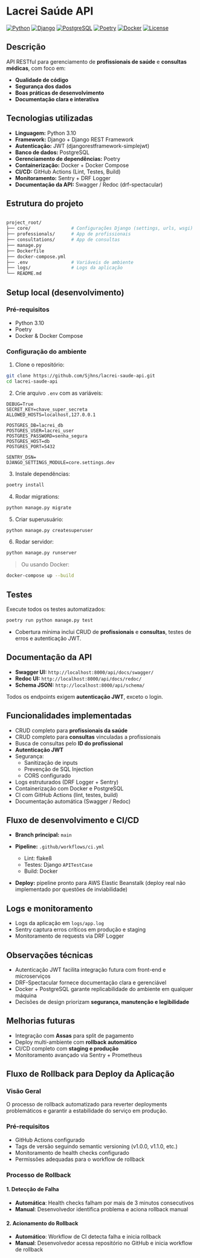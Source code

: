 # Lacrei Saúde API

[![Python](https://img.shields.io/badge/python-3.10-blue)](https://www.python.org/)
[![Django](https://img.shields.io/badge/django-4.x-green)](https://www.djangoproject.com/)
[![PostgreSQL](https://img.shields.io/badge/postgresql-15-blue)](https://www.postgresql.org/)
[![Poetry](https://img.shields.io/badge/poetry-1.8.2-yellow)](https://python-poetry.org/)
[![Docker](https://img.shields.io/badge/docker-ready-blue)](https://www.docker.com/)
[![License](https://img.shields.io/badge/license-MIT-lightgrey)](LICENSE)

## Descrição

API RESTful para gerenciamento de **profissionais de saúde** e **consultas médicas**, com foco em:

- **Qualidade de código**
- **Segurança dos dados**
- **Boas práticas de desenvolvimento**
- **Documentação clara e interativa**

## Tecnologias utilizadas

- **Linguagem:** Python 3.10  
- **Framework:** Django + Django REST Framework  
- **Autenticação:** JWT (djangorestframework-simplejwt)  
- **Banco de dados:** PostgreSQL  
- **Gerenciamento de dependências:** Poetry  
- **Containerização:** Docker + Docker Compose  
- **CI/CD:** GitHub Actions (Lint, Testes, Build)  
- **Monitoramento:** Sentry + DRF Logger  
- **Documentação da API:** Swagger / Redoc (drf-spectacular)

## Estrutura do projeto

```sh

project_root/
├── core/               # Configurações Django (settings, urls, wsgi)
├── professionals/      # App de profissionais
├── consultations/      # App de consultas
├── manage.py
├── Dockerfile
├── docker-compose.yml
├── .env                # Variáveis de ambiente
├── logs/               # Logs da aplicação
└── README.md

```

## Setup local (desenvolvimento)

### Pré-requisitos

- Python 3.10  
- Poetry  
- Docker & Docker Compose  

### Configuração do ambiente

1. Clone o repositório:

```bash
git clone https://github.com/Sjhns/lacrei-saude-api.git
cd lacrei-saude-api
```

2. Crie arquivo `.env` com as variáveis:

```env
DEBUG=True
SECRET_KEY=chave_super_secreta
ALLOWED_HOSTS=localhost,127.0.0.1

POSTGRES_DB=lacrei_db
POSTGRES_USER=lacrei_user
POSTGRES_PASSWORD=senha_segura
POSTGRES_HOST=db
POSTGRES_PORT=5432

SENTRY_DSN=
DJANGO_SETTINGS_MODULE=core.settings.dev
```

3. Instale dependências:

```bash
poetry install
```

4. Rodar migrations:

```bash
python manage.py migrate
```

5. Criar superusuário:

```bash
python manage.py createsuperuser
```

6. Rodar servidor:

```bash
python manage.py runserver
```

> Ou usando Docker:

```bash
docker-compose up --build
```

## Testes

Execute todos os testes automatizados:

```bash
poetry run python manage.py test
```

- Cobertura mínima inclui CRUD de **profissionais** e **consultas**, testes de erros e autenticação JWT.

## Documentação da API

- **Swagger UI:** `http://localhost:8000/api/docs/swagger/`
- **Redoc UI:** `http://localhost:8000/api/docs/redoc/`
- **Schema JSON:** `http://localhost:8000/api/schema/`

Todos os endpoints exigem **autenticação JWT**, exceto o login.

## Funcionalidades implementadas

- CRUD completo para **profissionais da saúde**
- CRUD completo para **consultas** vinculadas a profissionais
- Busca de consultas pelo **ID do profissional**
- **Autenticação JWT**
- Segurança:
  - Sanitização de inputs
  - Prevenção de SQL Injection
  - CORS configurado
- Logs estruturados (DRF Logger + Sentry)
- Containerização com Docker e PostgreSQL
- CI com GitHub Actions (lint, testes, build)
- Documentação automática (Swagger / Redoc)

## Fluxo de desenvolvimento e CI/CD

- **Branch principal:** `main`
- **Pipeline:** `.github/workflows/ci.yml`

  - Lint: flake8
  - Testes: Django `APITestCase`
  - Build: Docker
- **Deploy:** pipeline pronto para AWS Elastic Beanstalk (deploy real não implementado por questões de inviabilidade)

## Logs e monitoramento

- Logs da aplicação em `logs/app.log`
- Sentry captura erros críticos em produção e staging
- Monitoramento de requests via DRF Logger

## Observações técnicas

- Autenticação JWT facilita integração futura com front-end e microserviços
- DRF-Spectacular fornece documentação clara e gerenciável
- Docker + PostgreSQL garante replicabilidade do ambiente em qualquer máquina
- Decisões de design priorizam **segurança, manutenção e legibilidade**

## Melhorias futuras

- Integração com **Assas** para split de pagamento
- Deploy multi-ambiente com **rollback automático**
- CI/CD completo com **staging e produção**
- Monitoramento avançado via Sentry + Prometheus

## Fluxo de Rollback para Deploy da Aplicação

### Visão Geral

O processo de rollback automatizado para reverter deployments problemáticos e garantir a estabilidade do serviço em produção.

### Pré-requisitos

- GitHub Actions configurado
- Tags de versão seguindo semantic versioning (v1.0.0, v1.1.0, etc.)
- Monitoramento de health checks configurado
- Permissões adequadas para o workflow de rollback

### Processo de Rollback

#### 1. Detecção de Falha

- **Automática**: Health checks falham por mais de 3 minutos consecutivos
- **Manual**: Desenvolvedor identifica problema e aciona rollback manual

#### 2. Acionamento do Rollback

- **Automático**: Workflow de CI detecta falha e inicia rollback
- **Manual**: Desenvolvedor acessa repositório no GitHub e inicia workflow de rollback
